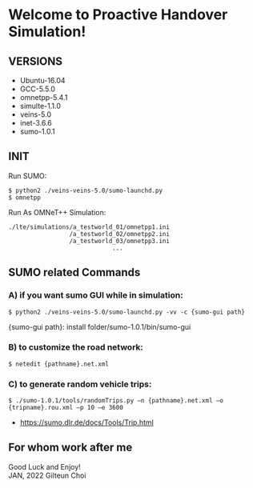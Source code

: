 
# Welcome to Proactive Handover Simulation!

## VERSIONS

- Ubuntu-16.04
- GCC-5.5.0
- omnetpp-5.4.1
- simulte-1.1.0
- veins-5.0
- inet-3.6.6
- sumo-1.0.1

## INIT
Run SUMO:
```
$ python2 ./veins-veins-5.0/sumo-launchd.py
$ omnetpp
```
Run As OMNeT++ Simulation:
```
./lte/simulations/a_testworld_01/omnetpp1.ini
                 /a_testworld_02/omnetpp2.ini
                 /a_testworld_03/omnetpp3.ini
                             ...
```                            
## SUMO related Commands

### A) if you want sumo GUI while in simulation:
```
$ python2 ./veins-veins-5.0/sumo-launchd.py -vv -c {sumo-gui path}
```
{sumo-gui path}: install folder/sumo-1.0.1/bin/sumo-gui

### B) to customize the road network:
```
$ netedit {pathname}.net.xml
```

### C) to generate random vehicle trips:
```
$ ./sumo-1.0.1/tools/randomTrips.py –n {pathname}.net.xml –o {tripname}.rou.xml –p 10 –e 3600
```
- https://sumo.dlr.de/docs/Tools/Trip.html

## For whom work after me
Good Luck and Enjoy!<br>
JAN, 2022 Gilteun Choi
